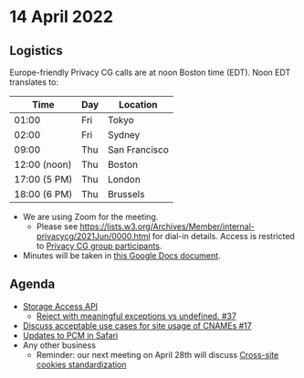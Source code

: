 # 14 April 2022

## Logistics

Europe-friendly Privacy CG calls are at noon Boston time (EDT). Noon EDT translates to:

| Time         | Day | Location      |
| ------------ | --- | ------------- |
| 01:00        | Fri | Tokyo         |
| 02:00        | Fri | Sydney        |
| 09:00        | Thu | San Francisco |
| 12:00 (noon) | Thu | Boston        |
| 17:00 (5 PM) | Thu | London        |
| 18:00 (6 PM) | Thu | Brussels      |

* We are using Zoom for the meeting.
    * Please see https://lists.w3.org/Archives/Member/internal-privacycg/2021Jun/0000.html for dial-in details. Access is restricted to [Privacy CG group participants](https://www.w3.org/community/privacycg/participants).
* Minutes will be taken in [this Google Docs document](https://docs.google.com/document/d/1DZEhS1UHJ1PKxt5ZwKmn5LZ4bo10UFyNXeLp2dUuzRM/edit#).

## Agenda

* [Storage Access API](https://github.com/privacycg/storage-access)
    * [Reject with meaningful exceptions vs undefined. #37](https://github.com/privacycg/storage-access/issues/37)
* [Discuss acceptable use cases for site usage of CNAMEs #17](https://github.com/privacycg/meetings/issues/17)
* [Updates to PCM in Safari](https://webkit.org/blog/12566/private-click-measurement-conversion-fraud-prevention-and-replacement-for-tracking-pixels/)
* Any other business
    * Reminder: our next meeting on April 28th will discuss [Cross-site cookies standardization](https://github.com/privacycg/meetings/issues/16)
